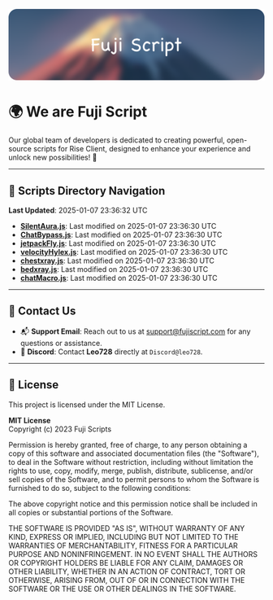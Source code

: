 ![Banner](.github/b.webp)

# 🌍 **We are Fuji Script**

Our global team of developers is dedicated to creating powerful, open-source scripts for Rise Client, designed to enhance your experience and unlock new possibilities! 🌟

---
<!-- SCRIPTS_NAVIGATION_START -->
## 📂 **Scripts Directory Navigation**

**Last Updated**: 2025-01-07 23:36:32 UTC

- **[SilentAura.js](scripts/SilentAura.js)**: Last modified on 2025-01-07 23:36:30 UTC
- **[ChatBypass.js](scripts/ChatBypass.js)**: Last modified on 2025-01-07 23:36:30 UTC
- **[jetpackFly.js](scripts/jetpackFly.js)**: Last modified on 2025-01-07 23:36:30 UTC
- **[velocityHylex.js](scripts/velocityHylex.js)**: Last modified on 2025-01-07 23:36:30 UTC
- **[chestxray.js](scripts/chestxray.js)**: Last modified on 2025-01-07 23:36:30 UTC
- **[bedxray.js](scripts/bedxray.js)**: Last modified on 2025-01-07 23:36:30 UTC
- **[chatMacro.js](scripts/chatMacro.js)**: Last modified on 2025-01-07 23:36:30 UTC

<!-- SCRIPTS_NAVIGATION_END -->

---

## 💬 **Contact Us**  
- 📬 **Support Email**: Reach out to us at [support@fujiscript.com](mailto:support@fujiscript.com) for any questions or assistance.  
- 💬 **Discord**: Contact **Leo728** directly at `Discord@leo728`.

---

## 📜 **License**

This project is licensed under the MIT License.  

**MIT License**  
Copyright (c) 2023 Fuji Scripts  

Permission is hereby granted, free of charge, to any person obtaining a copy of this software and associated documentation files (the "Software"), to deal in the Software without restriction, including without limitation the rights to use, copy, modify, merge, publish, distribute, sublicense, and/or sell copies of the Software, and to permit persons to whom the Software is furnished to do so, subject to the following conditions:  

The above copyright notice and this permission notice shall be included in all copies or substantial portions of the Software.  

THE SOFTWARE IS PROVIDED "AS IS", WITHOUT WARRANTY OF ANY KIND, EXPRESS OR IMPLIED, INCLUDING BUT NOT LIMITED TO THE WARRANTIES OF MERCHANTABILITY, FITNESS FOR A PARTICULAR PURPOSE AND NONINFRINGEMENT. IN NO EVENT SHALL THE AUTHORS OR COPYRIGHT HOLDERS BE LIABLE FOR ANY CLAIM, DAMAGES OR OTHER LIABILITY, WHETHER IN AN ACTION OF CONTRACT, TORT OR OTHERWISE, ARISING FROM, OUT OF OR IN CONNECTION WITH THE SOFTWARE OR THE USE OR OTHER DEALINGS IN THE SOFTWARE.  
